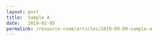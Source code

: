 ```yaml
---
layout: post
title:  Sample A
date:   2019-02-05
permalink: /resource-room/articles/2019-09-09-sample-a
---
```

